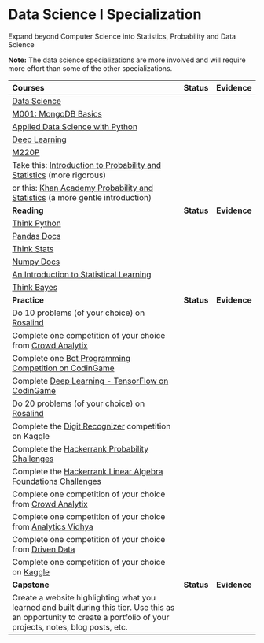 # Data Science I Specialization

Expand beyond Computer Science into Statistics, Probability and Data Science

**Note:** The data science specializations are more involved and will require more effort than some of the other specializations.

| Courses                                                                                                                                                                                 |   Status   |   Evidence   |
| :-------------------------------------------------------------------------------------------------------------------------------------------------------------------------------------- | :--------: | :----------: |
| [Data Science](https://cognitiveclass.ai/learn/data-science/)                                                                                                                           |            |              |
| [M001: MongoDB Basics](https://university.mongodb.com/courses/catalog)                                                                                                                  |            |              |
| [Applied Data Science with Python](https://cognitiveclass.ai/learn/data-science-with-python/)                                                                                           |            |              |
| [Deep Learning](https://cognitiveclass.ai/learn/deep-learning/)                                                                                                                         |            |              |
| [M220P](https://university.mongodb.com/courses/catalog)                                                                                                                                 |            |              |
| Take this: [Introduction to Probability and Statistics](https://ocw.mit.edu/courses/mathematics/18-05-introduction-to-probability-and-statistics-spring-2014/index.htm) (more rigorous) |            |              |
| or this: [Khan Academy Probability and Statistics](https://www.khanacademy.org/math/statistics-probability) (a more gentle introduction)                                                |            |              |
| **Reading**                                                                                                                                                                             | **Status** | **Evidence** |
| [Think Python](http://greenteapress.com/thinkpython2/thinkpython2.pdf)                                                                                                                  |            |              |
| [Pandas Docs](http://pandas.pydata.org/pandas-docs/stable/)                                                                                                                             |            |              |
| [Think Stats](http://greenteapress.com/thinkstats2/thinkstats2.pdf)                                                                                                                     |            |              |
| [Numpy Docs](https://docs.scipy.org/doc/numpy/user/index.html)                                                                                                                          |            |              |
| [An Introduction to Statistical Learning](http://www-bcf.usc.edu/~gareth/ISL/ISLR%20Sixth%20Printing.pdf)                                                                               |            |              |
| [Think Bayes](http://www.greenteapress.com/thinkbayes/thinkbayes.pdf)                                                                                                                   |            |              |
| **Practice**                                                                                                                                                                            | **Status** | **Evidence** |
| Do 10 problems (of your choice) on [Rosalind](http://rosalind.info/problems/locations/)                                                                                                 |            |              |
| Complete one competition of your choice from [Crowd Analytix](https://www.crowdanalytix.com/community)                                                                                  |            |              |
| Complete one [Bot Programming Competition on CodinGame](https://www.codingame.com/multiplayer/bot-programming)                                                                          |            |              |
| Complete [Deep Learning - TensorFlow on CodinGame](https://www.codingame.com/ide/puzzle/deep-learning-tensorflow)                                                                       |            |              |
| Do 20 problems (of your choice) on [Rosalind](http://rosalind.info/problems/locations/)                                                                                                 |            |              |
| Complete the [Digit Recognizer](https://www.kaggle.com/c/digit-recognizer) competition on Kaggle                                                                                        |            |              |
| Complete the [Hackerrank Probability Challenges](https://www.hackerrank.com/domains/mathematics/probability)                                                                            |            |              |
| Complete the [Hackerrank Linear Algebra Foundations Challenges](https://www.hackerrank.com/domains/mathematics/linear-algebra-foundations)                                              |            |              |
| Complete one competition of your choice from [Crowd Analytix](https://www.crowdanalytix.com/community)                                                                                  |            |              |
| Complete one competition of your choice from [Analytics Vidhya](https://datahack.analyticsvidhya.com/contest/all/)                                                                      |            |              |
| Complete one competition of your choice from [Driven Data](https://www.drivendata.org/competitions/)                                                                                    |            |              |
| Complete one competition of your choice on [Kaggle](https://www.kaggle.com/competitions?sortBy=prize&group=active&page=1&pageSize=20)                                                   |            |              |
| **Capstone**                                                                                                                                                                            | **Status** | **Evidence** |
| Create a website highlighting what you learned and built during this tier. Use this as an opportunity to create a portfolio of your projects, notes, blog posts, etc.                   |            |              |
